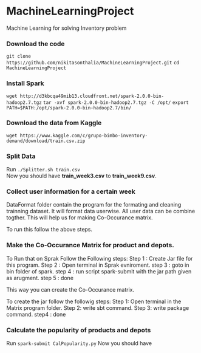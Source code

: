 # MachineLearningProject
Machine Learning for solving Inventory problem
### Download the code
`git clone https://github.com/nikitasonthalia/MachineLearningProject.git`
`cd MachineLearningProject` 

### Install Spark
`wget http://d3kbcqa49mib13.cloudfront.net/spark-2.0.0-bin-hadoop2.7.tgz`
`tar -xvf spark-2.0.0-bin-hadoop2.7.tgz -C /opt/`
`export PATH=$PATH:/opt/spark-2.0.0-bin-hadoop2.7/bin/`

### Download the data from Kaggle
`wget https://www.kaggle.com/c/grupo-bimbo-inventory-demand/download/train.csv.zip`

### Split Data
Run `./Splitter.sh train.csv`<br>
Now you should have __train_week3.csv__ to __train_week9.csv__. 

### Collect user information for a certain week
DataFormat folder contain the program for the formating and cleaning trainning dataset. It will format data userwise. All user data can be combine togther.
This will help us for making Co-Occurance matrix.

To run this follow the above steps.
### Make the Co-Occurance Matrix for product and depots.
To Run that on Sprak Follow the Following steps:
Step 1 : Create Jar file for this program.
Step 2 : Open terminal in Sprak evniroment.
step 3 : goto in bin folder of spark.
step 4 : run script spark-submit with the jar path given as arugment.
step 5 : done

This way you can create the Co-Occurance matrix.

To create the jar follow the followig steps:
Step 1: Open terminal in the Matrix program folder.
Step 2: write sbt command.
Step 3: write package command.
step4 : done

### Calculate the popularity of products and depots
Run `spark-submit CalPopularity.py`
Now you should have 
